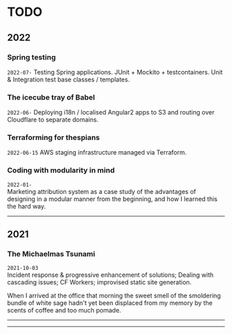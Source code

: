# TODO

## 2022

### Spring testing
`2022-07-`
Testing Spring applications. JUnit + Mockito + testcontainers.
Unit & Integration test base classes / templates.


### The icecube tray of Babel
`2022-06-`
Deploying i18n / localised Angular2 apps to S3 
and routing over Cloudflare to separate domains.


### Terraforming for thespians
`2022-06-15`
AWS staging infrastructure managed via Terraform.


### Coding with modularity in mind
`2022-01-`  
Marketing attribution system as a case study of the advantages of designing in a modular
manner from the beginning, and how I learned this the hard way.

 
---

## 2021

### The Michaelmas Tsunami
`2021-10-03`  
Incident response & progressive enhancement of solutions; Dealing with cascading issues;
CF Workers; improvised static site generation.

When I arrived at the office that morning the sweet smell of the smoldering bundle 
of white sage hadn't yet been displaced from my memory by the scents of coffee and too much pomade.


---
---
